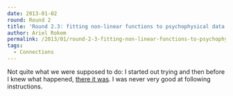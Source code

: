 ```yaml
---
date: 2013-01-02
round: Round 2
title: 'Round 2.3: fitting non-linear functions to psychophysical data'
author: Ariel Rokem
permalink: /2013/01/round-2-3-fitting-non-linear-functions-to-psychophysical-data/
tags:
  - Connections
---
```

Not quite what we were supposed to do: I started out trying and then before I knew what happened, [there it was][1]. I was never very good at following instructions.

 [1]: http://mookoom.blogspot.com/2013/01/modeling-psychophysical-data-with-non.html
